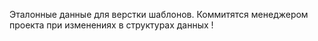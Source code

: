 Эталонные данные для верстки шаблонов.
Коммитятся менеджером проекта при изменениях в структурах данных !